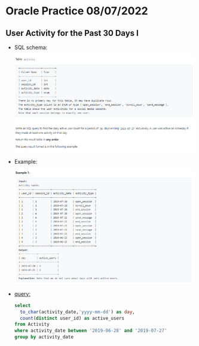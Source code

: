 # Oracle Practice 08/07/2022

## User Activity for the Past 30 Days I

- SQL schema:

  ![users_activity_for_the_past_30_days_i_sql_schema](../img_sql_schema/7/8_users_activity_for_the_past_30_days_i_sql_schema.png)

- Example:

  ![users_activity_for_the_past_30_days_i](../img_example/7/8_users_activity_for_the_past_30_days_i.png)

- <ins>query:</ins>

  ```sql
  select
    to_char(activity_date,'yyyy-mm-dd') as day,
    count(distinct user_id) as active_users
  from Activity
  where activity_date between '2019-06-28' and '2019-07-27'
  group by activity_date
  ```
